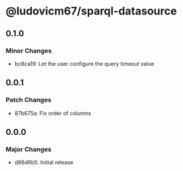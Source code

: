 # @ludovicm67/sparql-datasource

## 0.1.0

### Minor Changes

- bc8ca19: Let the user configure the query timeout value

## 0.0.1

### Patch Changes

- 87b675a: Fix order of columns

## 0.0.0

### Major Changes

- d86d6b5: Initial release
